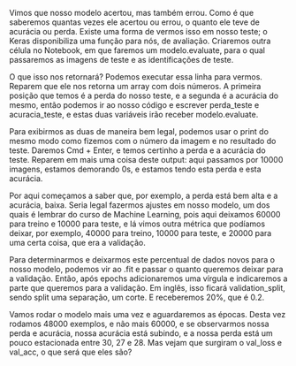 Vimos que nosso modelo acertou, mas também errou. Como é que saberemos quantas vezes ele acertou ou errou, o quanto ele teve de acurácia ou perda. Existe uma forma de vermos isso em nosso teste; o Keras disponibiliza uma função para nós, de avaliação. Criaremos outra célula no Notebook, em que faremos um modelo.evaluate, para o qual passaremos as imagens de teste e as identificações de teste.

O que isso nos retornará? Podemos executar essa linha para vermos. Reparem que ele nos retorna um array com dois números. A primeira posição que temos é a perda do nosso teste, e a segunda é a acurácia do mesmo, então podemos ir ao nosso código e escrever perda_teste e acuracia_teste, e estas duas variáveis irão receber modelo.evaluate.

Para exibirmos as duas de maneira bem legal, podemos usar o print do mesmo modo como fizemos com o número da imagem e no resultado do teste. Daremos Cmd + Enter, e temos certinho a perda e a acurácia do teste. Reparem em mais uma coisa deste output: aqui passamos por 10000 imagens, estamos demorando 0s, e estamos tendo esta perda e esta acurácia.

Por aqui começamos a saber que, por exemplo, a perda está bem alta e a acurácia, baixa. Seria legal fazermos ajustes em nosso modelo, um dos quais é lembrar do curso de Machine Learning, pois aqui deixamos 60000 para treino e 10000 para teste, e lá vimos outra métrica que podíamos deixar, por exemplo, 40000 para treino, 10000 para teste, e 20000 para uma certa coisa, que era a validação.

Para determinarmos e deixarmos este percentual de dados novos para o nosso modelo, podemos vir ao .fit e passar o quanto queremos deixar para a validação. Então, após epochs adicionaremos uma vírgula e indicaremos a parte que queremos para a validação. Em inglês, isso ficará validation_split, sendo split uma separação, um corte. E receberemos 20%, que é 0.2.

Vamos rodar o modelo mais uma vez e aguardaremos as épocas. Desta vez rodamos 48000 exemplos, e não mais 60000, e se observarmos nossa perda e acurácia, nossa acurácia está subindo, e a nossa perda está um pouco estacionada entre 30, 27 e 28. Mas vejam que surgiram o val_loss e val_acc, o que será que eles são?
